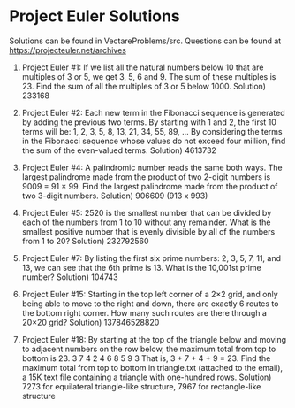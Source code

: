 # Project Euler Solutions

Solutions can be found in VectareProblems/src.
Questions can be found at https://projecteuler.net/archives

1) Project Euler #1: If we list all the natural numbers below 10 that are multiples of 3 or 5, we get 3, 5, 6 and 9. The sum of these multiples is 23.
   Find the sum of all the multiples of 3 or 5 below 1000.
   Solution) 233168

2) Project Euler #2: Each new term in the Fibonacci sequence is generated by adding the previous two terms. By starting with 1 and 2, the first 10 terms will be:
  1, 2, 3, 5, 8, 13, 21, 34, 55, 89, ...
  By considering the terms in the Fibonacci sequence whose values do not exceed four million, find the sum of the even-valued terms.
  Solution) 4613732

3) Project Euler #4: A palindromic number reads the same both ways. The largest palindrome made from the product of two 2-digit numbers is 9009 = 91 × 99.
  Find the largest palindrome made from the product of two 3-digit numbers.
  Solution) 906609 (913 x 993)

4) Project Euler #5: 2520 is the smallest number that can be divided by each of the numbers from 1 to 10 without any remainder. What is the smallest positive number
   that is evenly divisible by all of the numbers from 1 to 20?
   Solution) 232792560

5) Project Euler #7: By listing the first six prime numbers: 2, 3, 5, 7, 11, and 13, we can see that the 6th prime is 13. What is the 10,001st prime number?
   Solution) 104743

6) Project Euler #15: Starting in the top left corner of a 2×2 grid, and only being able to move to the right and down, there are exactly 6 routes to the bottom right
  corner. How many such routes are there through a 20×20 grid?
  Solution) 137846528820

7) Project Euler #18: By starting at the top of the triangle below and moving to adjacent numbers on the row below, the maximum total from top to bottom is 23.
3
7 4
2 4 6
8 5 9 3
That is, 3 + 7 + 4 + 9 = 23. Find the maximum total from top to bottom in triangle.txt (attached to the email), a 15K text file containing a
triangle with one-hundred rows.
Solution) 7273 for equilateral triangle-like structure, 7967 for rectangle-like structure   
